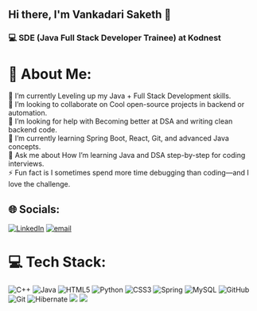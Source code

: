 ## Hi there, I'm Vankadari Saketh 👋

### 💻 SDE (Java Full Stack Developer Trainee) at Kodnest 

# 💫 About Me:
🔭 I’m currently Leveling up my Java + Full Stack Development skills.<br>👯 I’m looking to collaborate on Cool open-source projects in backend or automation.<br>🤝 I’m looking for help with Becoming better at DSA and writing clean backend code.<br>🌱 I’m currently learning Spring Boot, React, Git, and advanced Java concepts.<br>💬 Ask me about How I’m learning Java and DSA step-by-step for coding interviews.<br>⚡ Fun fact is I sometimes spend more time debugging than coding—and I love the challenge.


## 🌐 Socials:
[![LinkedIn](https://img.shields.io/badge/LinkedIn-%230077B5.svg?logo=linkedin&logoColor=white)](https://linkedin.com/in/https://www.linkedin.com/in/vankadari-saketh-65518423b/) [![email](https://img.shields.io/badge/Email-D14836?logo=gmail&logoColor=white)](mailto:sakethv2004@gmail.com) 

# 💻 Tech Stack:
![C++](https://img.shields.io/badge/c++-%2300599C.svg?style=for-the-badge&logo=c%2B%2B&logoColor=white) ![Java](https://img.shields.io/badge/java-%23ED8B00.svg?style=for-the-badge&logo=openjdk&logoColor=white) ![HTML5](https://img.shields.io/badge/html5-%23E34F26.svg?style=for-the-badge&logo=html5&logoColor=white) ![Python](https://img.shields.io/badge/python-3670A0?style=for-the-badge&logo=python&logoColor=ffdd54) ![CSS3](https://img.shields.io/badge/css3-%231572B6.svg?style=for-the-badge&logo=css3&logoColor=white)  ![Spring](https://img.shields.io/badge/spring-%236DB33F.svg?style=for-the-badge&logo=spring&logoColor=white) ![MySQL](https://img.shields.io/badge/mysql-4479A1.svg?style=for-the-badge&logo=mysql&logoColor=white) ![GitHub](https://img.shields.io/badge/github-%23121011.svg?style=for-the-badge&logo=github&logoColor=white) ![Git](https://img.shields.io/badge/git-%23F05033.svg?style=for-the-badge&logo=git&logoColor=white) ![Hibernate](https://img.shields.io/badge/Hibernate-59666C?style=for-the-badge&logo=Hibernate&logoColor=white)
<img src="https://img.shields.io/badge/Prometheus-E6522C?style=for-the-badge&logo=prometheus&logoColor=white"/>
<img src="https://img.shields.io/badge/Grafana-F46800?style=for-the-badge&logo=grafana&logoColor=white"/>
